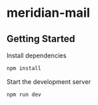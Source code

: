 # meridian-mail

## Getting Started

Install dependencies

```bash
npm install
```

Start the development server

```bash
npm run dev
```
